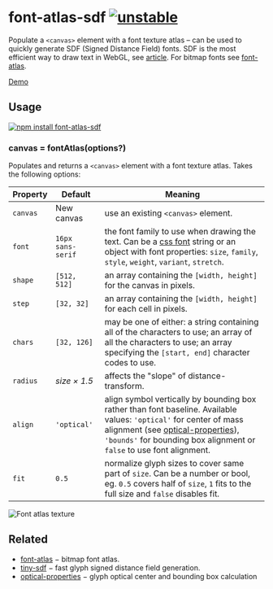 # font-atlas-sdf [![unstable](https://img.shields.io/badge/stability-unstable-green.svg)](http://github.com/badges/stability-badges)

Populate a `<canvas>` element with a font texture atlas – can be used to quickly generate SDF (Signed Distance Field) fonts. SDF is the most efficient way to draw text in WebGL, see [article](https://www.mapbox.com/blog/text-signed-distance-fields/). For bitmap fonts see [font-atlas](https://github.com/hughsk/font-atlas).

[Demo](https://dy.github.io/font-atlas-sdf)

## Usage

[![npm install font-atlas-sdf](https://nodei.co/npm/font-atlas-sdf.png?mini=true)](https://npmjs.org/package/font-atlas-sdf/)

### canvas = fontAtlas(options?)

Populates and returns a `<canvas>` element with a font texture atlas. Takes
the following options:

Property | Default | Meaning
---|---|---
`canvas` | New canvas | use an existing `<canvas>` element.
`font` | `16px sans-serif` | the font family to use when drawing the text. Can be a [css font](https://developer.mozilla.org/en-US/docs/Web/CSS/font) string or an object with font properties: `size`, `family`, `style`, `weight`, `variant`, `stretch`.
`shape` | `[512, 512]` | an array containing the `[width, height]` for the canvas in pixels.
`step` | `[32, 32]` | an array containing the `[width, height]` for each cell in pixels.
`chars` | `[32, 126]` | may be one of either: a string containing all of the characters to use; an array of all the characters to use; an array specifying the `[start, end]` character codes to use.
`radius` | _size × 1.5_ | affects the "slope" of distance-transform.
`align` | `'optical'` | align symbol vertically by bounding box rather than font baseline. Available values: `'optical'` for center of mass alignment (see [optical-properties](https://github.com/dfcreative/optical-properties)), `'bounds'` for bounding box alignment or `false` to use font alignment.
`fit` | `0.5` | normalize glyph sizes to cover same part of `size`. Can be a number or bool, eg. `0.5` covers half of `size`, `1` fits to the full size and `false` disables fit.

<img src="https://raw.githubusercontent.com/dy/font-atlas-sdf/master/atlas.png" alt="Font atlas texture"/>

## Related

* [font-atlas](https://github.com/hughsk/font-atlas) − bitmap font atlas.
* [tiny-sdf](https://github.com/mapbox/tiny-sdf) − fast glyph signed distance field generation.
* [optical-properties](https://github.com/dy/optical-properties) − glyph optical center and bounding box calculation
